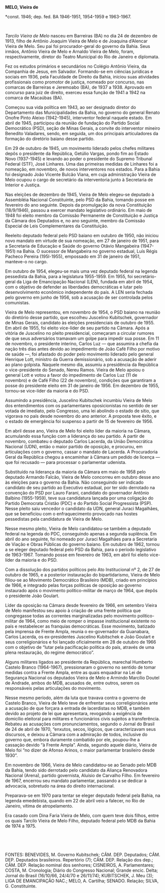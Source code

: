 **MELO, Vieira de**

\*const. 1946; dep. fed. BA 1946-1951, 1954-1959 e 1963-1967.

 

*Tarcilo Vieira de Melo* nasceu em Barreiras (BA) no dia 24 de dezembro
de 1913, filho de Antônio Joaquim Vieira de Melo e de Joaquina d’Alencar
Vieira de Melo. Seu pai foi procurador-geral do governo da Bahia. Seus
irmãos, Antônio Vieira de Melo e Arnaldo Vieira de Melo, foram,
respectivamente, diretor do Teatro Municipal do Rio de Janeiro e
diplomata.

Fez os estudos primários e secundários no Colégio Antônio Vieira, da
Companhia de Jesus, em Salvador. Formando-se em ciências jurídicas e
sociais em 1936, pela Faculdade de Direito da Bahia, iniciou suas
atividades profissionais como promotor de justiça, nomeado por concurso,
nas comarcas de Barreiras e Jeremoabo (BA), de 1937 a 1938. Aprovado em
concurso para juiz de direito, exerceu essa função de 1941 a 1942 na
comarca de Macaúbas (BA).

Começou sua vida política em 1943, ao ser designado diretor do
Departamento das Municipalidades da Bahia, no governo do general Renato
Onofre Pinto Aleixo (1942-1945), interventor federal naquele estado. Em
abril de 1945, participou da reunião de fundação do Partido Social
Democrático (PSD), seção de Minas Gerais, a convite do interventor
mineiro Benedito Valadares, sendo, em seguida, um dos principais
articuladores da formação do diretório baiano desse partido.

Em 29 de outubro de 1945, um movimento liderado pelos chefes militares
depôs o presidente da República, Getúlio Vargas, pondo fim ao Estado
Novo (1937-1945) e levando ao poder o presidente do Supremo Tribunal
Federal (STF), José Linhares. Uma das primeiras medidas de Linhares foi
a nomeação, em novembro, de novos interventores nos estados. Para a
Bahia foi designado João Vicente Bulcão Viana, em cuja administração
Vieira de Melo ocupou o cargo de secretário da interventoria junto à
Secretaria de Interior e Justiça.

Nas eleições de dezembro de 1945, Vieira de Melo elegeu-se deputado à
Assembléia Nacional Constituinte, pelo PSD da Bahia, tomando posse em
fevereiro do ano seguinte. Depois da promulgação da nova Constituição
(18/9/1946), passou a exercer mandato legislativo ordinário. Em maio de
1948 foi eleito membro da Comissão Permanente de Constituição e Justiça
da Câmara dos Deputados e, no ano seguinte, membro da Comissão Especial
de Leis Complementares da Constituição.

Reeleito deputado federal pelo PSD baiano em outubro de 1950, não
iniciou novo mandato em virtude de sua nomeação, em 27 de janeiro de
1951, para a Secretaria de Educação e Saúde do governo Otávio Mangabeira
(1947-1951) na Bahia. O sucessor de Mangabeira no governo estadual, Luís
Régis Pacheco Pereira (195l-1955), empossado em 31 de janeiro de 1951,
manteve-o no cargo.

Em outubro de 1954, elegeu-se mais uma vez deputado federal na legenda
pessedista da Bahia, para a legislatura 1955-1959. Em 1955, foi
secretário-geral da Liga de Emancipação Nacional (LEN), fundada em abril
de 1954, com o objetivo de defender as liberdades democráticas e lutar
pelo desenvolvimento econômico independente do país. A LEN seria fechada
pelo governo em junho de 1956, sob a acusação de ser controlada pelos
comunistas.

Vieira de Melo representou, em novembro de 1954, o PSD baiano na reunião
do diretório desse partido, que escolheu Juscelino Kubitschek,
governador de Minas Gerais, candidato às eleições presidenciais de
outubro de 1955. Em abril de 1955, foi eleito vice-líder de seu partido
na Câmara. Após a vitória de Juscelino no pleito presidencial, começaram
a circular rumores de que seus adversários tramavam um golpe para
impedir sua posse. Em 11 de novembro, o presidente interino, Carlos Luz
— que assumira a chefia da nação três dias antes devido ao impedimento
de João Café Filho por motivo de saúde —, foi afastado do poder pelo
movimento liderado pelo general Henrique Lott, ministro da Guerra
demissionário, sob a acusação de aderir ao plano golpista. Naquele mesmo
dia, assumiu a presidência da República o vice-presidente do Senado,
Nereu Ramos. Vieira de Melo apoiou o general Lott e votou a favor do
impedimento de Carlos Luz (11 de novembro) e de Café Filho (22 de
novembro), condições que garantiram a posse do presidente eleito em 31
de janeiro de 1956. Em dezembro de 1955, tornou-se vice-líder da maioria
e do PSD.

Assumindo a presidência, Juscelino Kubitschek incumbiu Vieira de Melo
dos entendimentos com os parlamentares oposicionistas no sentido de ser
votada de imediato, pelo Congresso, uma lei abolindo o estado de sítio,
que vigorava no país desde novembro do ano anterior. A proposta teve
êxito, e o estado de emergência foi suspenso a partir de 15 de fevereiro
de 1956.

Em abril desse ano, Vieira de Melo foi eleito líder da maioria na
Câmara, acumulando essa função com a liderança do seu partido. A partir
de novembro, combateu o deputado Carlos Lacerda, da União Democrática
Nacional (UDN), então o maior partido de oposição, e procurou, em
articulações com o governo, cassar o mandato de Lacerda. A Procuradoria
Geral da República chegou a encaminhar à Câmara um pedido de licença —
que foi recusado — para processar o parlamentar udenista.

Substituído na liderança da maioria da Câmara em maio de 1958 pelo
deputado Armando Falcão, Vieira de Melo concorreu em outubro desse ano
às eleições para o governo da Bahia. Não conseguindo ser indicado
candidato de seu partido ao Executivo estadual, por ter sido derrotado
na convenção do PSD por Lauro Farani, candidato do governador Antônio
Balbino (1955-1959), teve sua candidatura lançada por uma coligação do
Partido Democrata Cristão (PDC) e do Partido Social Progressista (PSP).
Nesse pleito saiu vencedor o candidato da UDN, general Juraci Magalhães,
que se beneficiou com o enfraquecimento provocado nas hostes pessedistas
pela candidatura de Vieira de Melo.

Nesse mesmo pleito, Vieira de Melo candidatou-se também a deputado
federal na legenda do PDC, conseguindo apenas a segunda suplência. Em
abril do ano seguinte, foi nomeado por Juraci Magalhães para a
Secretaria de Viação e Obras Públicas do governo baiano. Em outubro de
1962, tornou a se eleger deputado federal pelo PSD da Bahia, para o
período legislativo de 1963-1967. Tomando posse em fevereiro de 1963, em
abril foi eleito vice-líder da maioria e do PSD.

Com a dissolução dos partidos políticos pelo Ato Institucional nº 2, de
27 de outubro de 1965, e a posterior instauração do bipartidarismo,
Vieira de Melo filiou-se ao Movimento Democrático Brasileiro (MDB),
criado em princípios de 1966, e integrado pelas forças políticas de
oposição ao governo instaurado após o movimento político-militar de
março de 1964, que depôs o presidente João Goulart.

Líder da oposição na Câmara desde fevereiro de 1966, em setembro Vieira
de Melo manifestou seu apoio à criação de uma frente política que
congregasse todas as correntes marginalizadas pelo movimento
político-militar de 1964, como meio de romper o impasse institucional
existente no país e restabelecer as franquias democráticas. Esse
movimento, batizado pela imprensa de Frente Ampla, reunia o
ex-governador da Guanabara, Carlos Lacerda, os ex-presidentes Juscelino
Kubitschek e João Goulart e seus correligionários e foi lançado
oficialmente em 28 de outubro de 1966 com o objetivo de “lutar pela
pacificação política do país, através de uma plena restauração, do
regime democrático”.

Alguns militares ligados ao presidente da República, marechal Humberto
Castelo Branco (1964-1967), pressionaram o governo no sentido de tomar
medidas contra a Frente Ampla, entre as quais enquadrar na Lei de
Segurança Nacional os deputados Vieira de Melo e Armindo Marcílio Doutel
de Andrade, ambos do MDB, acusados de, entre outros, serem os
responsáveis pelas articulações do movimento.

Nesse mesmo período, além da luta que travava contra o governo de
Castelo Branco, Vieira de Melo teve de enfrentar seus correligionários
ante a acusação de que forçara a entrada de lacerdistas no MDB, e também
devido ao projeto de lei que apresentara, revogando a exigência de
domicílio eleitoral para militares e funcionários civis sujeitos a
transferência. Rebateu as acusações com pronunciamentos, segundo o
Jornal do Brasil de 24 de abril de 1970, “enxutos, secos, lógicos, que
caracterizavam seus discursos, e deixou a Câmara com a admiração de
todos, inclusive do governo que, embora duramente combatido por ele,
poupou-lhe a cassação devido “à Frente Ampla”. Ainda, segundo aquele
diário, Vieira de Melo foi “no dizer de Afonso Arinos, o maior
parlamentar brasileiro desde 1930”.

Em novembro de 1966, Vieira de Melo candidatou-se ao Senado pelo MDB da
Bahia, tendo sido derrotado pelo candidato da Aliança Renovadora
Nacional (Arena), partido governista, Aluísio de Carvalho Filho. Em
fevereiro de 1967, encerrou seu mandato parlamentar, passando a se
dedicar à advocacia, sobretudo na área do direito internacional.

Preparava-se em 1970 para tentar se eleger deputado federal pela Bahia,
na legenda emedebista, quando em 22 de abril veio a falecer, no Rio de
Janeiro, vítima de atropelamento.

Era casado com Dina Faria Vieira de Melo, com quem teve dois filhos,
entre os quais Tarcilo Vieira de Melo Filho, deputado federal pelo MDB
da Bahia de 1974 a 1975.

 

 

FONTES: BENEVIDES, M. Governo Kubitschek; CÂM. DEP. Deputados; CÂM. DEP.
Deputados brasileiros. Repertório (7); CÂM. DEP. Relação dos dep.; CÂM.
DEP. Relação nominal dos senhores; CISNEIROS, A. Parlamentares; COSTA,
M. Cronologia; Diário do Congresso Nacional; Grande encic. Delta; Jornal
do Brasil (16/10/66, 24/4/70 e 26/11/74); KUBITSCHEK, J. Meu (3); LIGA
DE EMANCIPAÇÃO NAC.; MELO, A. Cartilha; SENADO. Relação; SILVA, G.
Constituinte.

 
